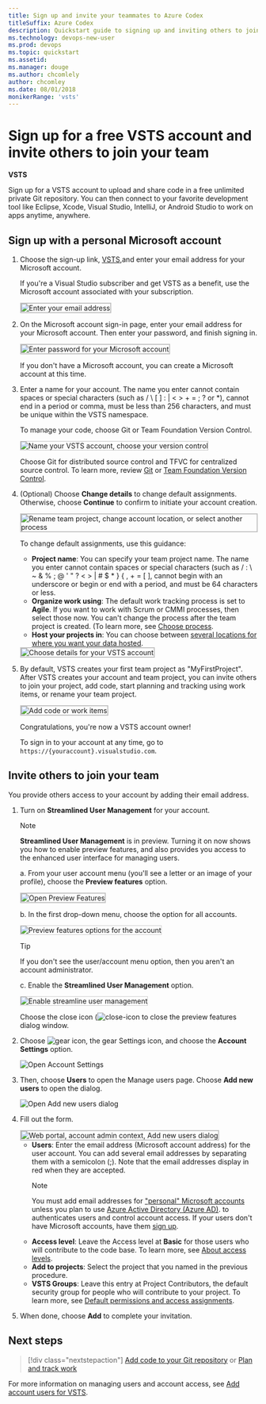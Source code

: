 ```yaml
---
title: Sign up and invite your teammates to Azure Codex
titleSuffix: Azure Codex   
description: Quickstart guide to signing up and inviting others to join a team project in Visual Studio Team Services 
ms.technology: devops-new-user 
ms.prod: devops
ms.topic: quickstart
ms.assetid: 
ms.manager: douge
ms.author: chcomlely
author: chcomley
ms.date: 08/01/2018
monikerRange: 'vsts'
---
```


# Sign up for a free VSTS account and invite others to join your team

**VSTS**

Sign up for a VSTS
account to upload and share code in a free unlimited private
Git repository. You can then connect to your favorite development tool like Eclipse, Xcode,
Visual Studio, IntelliJ, or Android Studio to work on apps anytime, anywhere.

<a name="MicrosoftAccount"></a>

## Sign up with a personal Microsoft account

1. Choose the sign-up link, [VSTS](https://go.microsoft.com/fwlink/?LinkId=307137&clcid=0x409),and enter your email address for your Microsoft account.

    If you're a Visual Studio subscriber and get VSTS as a benefit, use the Microsoft account associated with your subscription.

	<img src="../accounts/_img/_shared/sign-in.png" alt="Enter your email address" style="border: 2px solid #C3C3C3;" />

2. On the Microsoft account sign-in page, enter your email address for your Microsoft account. Then enter your password, and finish signing in.

	<img src="../accounts/_img/_shared/sign-in-msa2.png" alt="Enter password for your Microsoft account" style="border: 2px solid #C3C3C3;" />

	If you don't have a Microsoft account,
	you can create a Microsoft account at this time.

3.	Enter a name for your account. The name you enter cannot contain spaces or special characters (such as / \ [ ] : | < > + = ; ? or &#42;), cannot end in a period or comma, must be less than 256 characters, and must be unique within the VSTS namespace.

    To manage your code, choose Git or Team Foundation Version Control.

	<img src="../accounts/_img/sign-up-visual-studio-team-services/create-team-services-account.png" alt="Name your VSTS account, choose your version control" style="border: 1px solid #C3C3C3;" />

	Choose Git for distributed source control and TFVC for centralized source control. To learn more, review [Git](../git/overview.md) 
	or [Team Foundation Version Control](../tfvc/overview.md).

4.	(Optional) Choose **Change details** to change default assignments. Otherwise, choose **Continue** to confirm to initiate your account creation.

	<img src="../accounts/_img/sign-up-visual-studio-team-services/check-account-location-standard.png" alt="Rename team project, change account location, or select another process" style="border: 2px solid #C3C3C3;" />

    To change default assignments, use this guidance:

    - **Project name**: You can specify your team project name. The name you enter cannot contain spaces or special characters (such as / : \ ~ & % ; @ ' " ? < > | # $ &#42; } { , + = [ ], cannot begin with an underscore or begin or end with a period, and must be 64 characters or less.
    - **Organize work using**: The default work tracking process is set to **Agile**. If you want to work with Scrum or CMMI processes, then select those now.  You can't change the process after the team project is created. (To learn more, see [Choose process](../work/work-items/guidance/choose-process.md). 
    - **Host your projects in**: You can choose between [several locations for where you want your data hosted](https://www.microsoft.com/en-us/trustcenter/privacy/vsts-location).

	<img src="_img/sign-up/change-details.png" alt="Choose details for your VSTS account" style="border: 2px solid #C3C3C3;" />

5.	By default, VSTS creates your first team project as "MyFirstProject". After VSTS creates your account and team project, 
you can invite others to join your project, add code, start planning and tracking using work items, or rename your team project. 

	<img src="../accounts/_img/_shared/team-project-created.png" alt="Add code or work items" style="border: 2px solid #C3C3C3;" />

	Congratulations, you're now a VSTS account owner!

	To sign in to your account at any time, go to ```https://{youraccount}.visualstudio.com```.

<a id="invite-others" />

## Invite others to join your team

You provide others access to your account by adding their email address.

1. Turn on **Streamlined User Management** for your account.

   > [!NOTE] 
   > **Streamlined User Management** is in preview. Turning it on now shows you how to enable preview features, and also provides you access to the enhanced user interface for managing users.

   a. From your user account menu (you'll see a letter or an image of your profile), choose the **Preview features** option.
   <!--- <img src="_img/invite-users-open-preview-features.png" alt="Choose your user account menu, choose Preview Features" style="border: 2px solid #C3C3C3;" /> -->
	<img src="../_shared/_img/preview-features-open.png" alt="Open Preview Features" style="border: 2px solid #C3C3C3;" /> 

   b. In the first drop-down menu, choose the option for all accounts.

   <img src="../collaborate/_img/preview-features-admin-s117.png" alt="Preview features options for the account" style="border: 1px solid #CCCCCC;" /> 

   >[!TIP]
   >If you don't see the user/account menu option, then you aren't an account administrator.

   c. Enable the **Streamlined User Management** option.

	<img src="_img/sign-up-invite-users-streamline-user-mngment.png" alt="Enable streamline user management" style="border: 1px solid #CCCCCC;" /> 

	Choose the close icon (![close-icon](../_img/icons/close-icon.png) to close the preview features dialog window.

2. Choose ![gear icon](../_img/icons/gear-icon.png), the gear Settings icon, and choose the **Account Settings** option.

   ![Open Account Settings](_img/sign-up/open-account-settings.png)

3. Then, choose **Users** to open the Manage users page. Choose **Add new users** to open the dialog.

   ![Open Add new users dialog](_img/sign-up/add-new-users.png)

4. Fill out the form.

	<img src="_img/invite-users-add-user-dialog.png" alt="Web portal, account admin context, Add new users dialog" style="border: 2px solid #C3C3C3;" />

   - **Users**: Enter the email address (Microsoft account address) for the user account. You can add several email addresses by separating them with a semicolon (;). Note that the email addresses display in red when they are accepted.
     > [!NOTE]
     > You must add email addresses for
     > ["personal" Microsoft accounts](https://www.microsoft.com/account)
     > unless you plan to use [Azure Active Directory (Azure AD)](https://azure.microsoft.com/documentation/articles/active-directory-whatis/).
		> to authenticates users and control account access.
		> If your users don't have Microsoft accounts,
		> have them [sign up](https://signup.live.com/).
	- **Access level**: Leave the Access level at **Basic** for those users who will contribute to the code base. To learn more, see [About access levels](../security/access-levels.md).
	- **Add to projects**: Select the project that you named in the previous procedure.
	- **VSTS Groups**: Leave this entry at Project Contributors, the default security group for people who will contribute to your project. To learn more, see [Default permissions and access assignments](../security/permissions-access.md).

5. When done, choose **Add** to complete your invitation.

## Next steps

> [!div class="nextstepaction"]
> [Add code to your Git repository](code-with-git.md)
> or
> [Plan and track work](plan-track-work.md)

For more information on managing users and account access, see [Add account users for VSTS](../accounts/add-account-users-from-user-hub.md).
